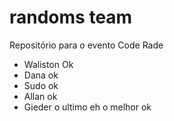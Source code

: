 # randoms team
Repositório para o evento Code Rade

- Waliston Ok
- Dana ok
- Sudo ok
- Allan ok
- Gieder o ultimo eh o melhor ok
